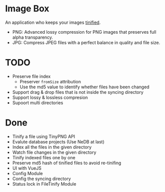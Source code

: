 # Image Box

An application who keeps your images [tinified](https://tinypng.com/).

- PNG: Advanced lossy compression for PNG images that preserves full alpha transparency.
- JPG: Compress JPEG files with a perfect balance in quality and file size.

# TODO

- Preserve file index
    * Preserver `fromSize` attribution
    * Use the md5 value to identify whether files have been changed
- Support drag & drop files that is not inside the syncing directory
- Support lossy & lossless compresion
- Supoort multi directories

# Done

- Tinify a file using TinyPNG API
- Evalute database projects (Use NeDB at last)
- Index all the files in the given directory
- Watch file changes in the given directory
- Tinify indexed files one by one
- Preserve md5 hash of tinified files to avoid re-tinifing
- UI with VueJS
- Config Module
- Config the syncing directory
- Status lock in FileTinify Module